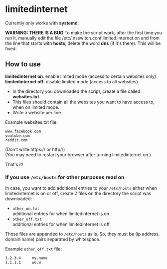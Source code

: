 # limitedinternet

Currently only works with **systemd**.

**WARNING: THERE IS A BUG**
To make the script work, after the first time you run it, manually edit the file /etc/.nsswitch.conf.limited.internet.on
and from the line  that starts with **hosts**, delete the word **dns** (if it's there).
This will be fixed.

## How to use
**limitedinternet on**: enable limited mode (access to certain websites only)  
**limitedinternet off**: disable limited mode (access to all websites)

* In the directory you downloaded the script, create a file called **websites.txt**.
* This files should contain all the websites you want to have access to, when on limited mode.
* Write a website per line.

Example websites.txt file:

```
www.facebook.com
youtube.com  
reddit.com
```
(Don't write https:// or http//)  
(You may need to restart your browser after turning limitedinternet on.)

That's it!

### If you use `/etc/hosts` for other purposes read on

In case, you want to add additional entries to your `/etc/hosts` either when limitedinternet is on or off,
create 2 files on the directory the script was downloaded:

* `other_on.txt`  
additional entries for when limitedinternet is on
* `other_off.txt`  
additional entries for when limitedinternet is off

Those files are appended to `/etc/hosts` as is. So, they must be (ip address, domain name) pairs separated by whitespace.

Example `other_off.txt` file:
```
1.2.3.4     my.name
1.1.1.1     wo.w
```
